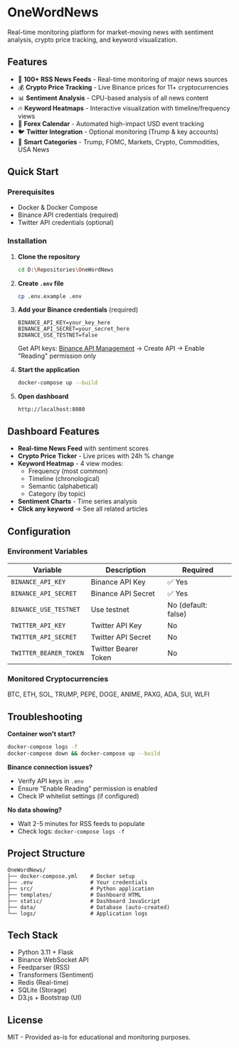 # OneWordNews

Real-time monitoring platform for market-moving news with sentiment analysis, crypto price tracking, and keyword visualization.

## Features

- 📰 **100+ RSS News Feeds** - Real-time monitoring of major news sources
- 💰 **Crypto Price Tracking** - Live Binance prices for 11+ cryptocurrencies
- 📊 **Sentiment Analysis** - CPU-based analysis of all news content
- 🔥 **Keyword Heatmaps** - Interactive visualization with timeline/frequency views
- 📅 **Forex Calendar** - Automated high-impact USD event tracking
- 🐦 **Twitter Integration** - Optional monitoring (Trump & key accounts)
- 🎯 **Smart Categories** - Trump, FOMC, Markets, Crypto, Commodities, USA News

## Quick Start

### Prerequisites
- Docker & Docker Compose
- Binance API credentials (required)
- Twitter API credentials (optional)

### Installation

1. **Clone the repository**
   ```bash
   cd D:\Repositories\OneWordNews
   ```

2. **Create `.env` file**
   ```bash
   cp .env.example .env
   ```

3. **Add your Binance credentials** (required)
   ```env
   BINANCE_API_KEY=your_key_here
   BINANCE_API_SECRET=your_secret_here
   BINANCE_USE_TESTNET=false
   ```

   Get API keys: [Binance API Management](https://www.binance.com/) → Create API → Enable "Reading" permission only

4. **Start the application**
   ```bash
   docker-compose up --build
   ```

5. **Open dashboard**
   ```
   http://localhost:8080
   ```

## Dashboard Features

- **Real-time News Feed** with sentiment scores
- **Crypto Price Ticker** - Live prices with 24h % change
- **Keyword Heatmap** - 4 view modes:
  - Frequency (most common)
  - Timeline (chronological)
  - Semantic (alphabetical)
  - Category (by topic)
- **Sentiment Charts** - Time series analysis
- **Click any keyword** → See all related articles

## Configuration

### Environment Variables

| Variable | Description | Required |
|----------|-------------|----------|
| `BINANCE_API_KEY` | Binance API Key | ✅ Yes |
| `BINANCE_API_SECRET` | Binance API Secret | ✅ Yes |
| `BINANCE_USE_TESTNET` | Use testnet | No (default: false) |
| `TWITTER_API_KEY` | Twitter API Key | No |
| `TWITTER_API_SECRET` | Twitter API Secret | No |
| `TWITTER_BEARER_TOKEN` | Twitter Bearer Token | No |

### Monitored Cryptocurrencies

BTC, ETH, SOL, TRUMP, PEPE, DOGE, ANIME, PAXG, ADA, SUI, WLFI

## Troubleshooting

**Container won't start?**
```bash
docker-compose logs -f
docker-compose down && docker-compose up --build
```

**Binance connection issues?**
- Verify API keys in `.env`
- Ensure "Enable Reading" permission is enabled
- Check IP whitelist settings (if configured)

**No data showing?**
- Wait 2-5 minutes for RSS feeds to populate
- Check logs: `docker-compose logs -f`

## Project Structure

```
OneWordNews/
├── docker-compose.yml    # Docker setup
├── .env                  # Your credentials
├── src/                  # Python application
├── templates/            # Dashboard HTML
├── static/               # Dashboard JavaScript
├── data/                 # Database (auto-created)
└── logs/                 # Application logs
```

## Tech Stack

- Python 3.11 + Flask
- Binance WebSocket API
- Feedparser (RSS)
- Transformers (Sentiment)
- Redis (Real-time)
- SQLite (Storage)
- D3.js + Bootstrap (UI)

## License

MIT - Provided as-is for educational and monitoring purposes.
